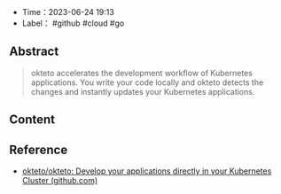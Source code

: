 - Time：2023-06-24 19:13
- Label： #github #cloud #go

## Abstract

> okteto accelerates the development workflow of Kubernetes applications. You write your code locally and okteto detects the changes and instantly updates your Kubernetes applications.

## Content

## Reference

- [okteto/okteto: Develop your applications directly in your Kubernetes Cluster (github.com)](https://github.com/okteto/okteto)
